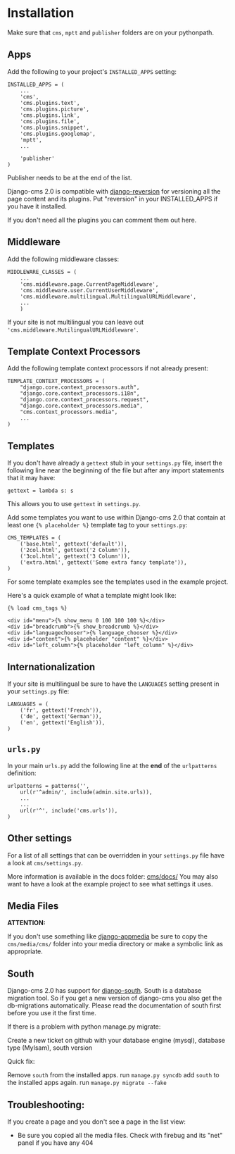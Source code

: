 Installation
============

Make sure that `cms`, `mptt` and `publisher` folders are on your pythonpath.

Apps
----

Add the following to your project's `INSTALLED_APPS` setting:

	INSTALLED_APPS = (
		...
		'cms',
		'cms.plugins.text',
		'cms.plugins.picture',
		'cms.plugins.link',
		'cms.plugins.file',
		'cms.plugins.snippet',
		'cms.plugins.googlemap',
		'mptt',
		...

		'publisher'
	)

Publisher needs to be at the end of the list.

Django-cms 2.0 is compatible with [django-reversion](http://code.google.com/p/django-reversion/) for versioning all the page content and its plugins. Put "reversion" in your INSTALLED\_APPS if you have it installed.

If you don't need all the plugins you can comment them out here.

Middleware
----------

Add the following middleware classes:

	MIDDLEWARE_CLASSES = (
    	...
    	'cms.middleware.page.CurrentPageMiddleware',
		'cms.middleware.user.CurrentUserMiddleware',
    	'cms.middleware.multilingual.MultilingualURLMiddleware',
    	...
    	)
    
If your site is not multilingual you can leave out `'cms.middleware.MutilingualURLMiddleware'`.

Template Context Processors
---------------------------

Add the following template context processors if not already present:

	TEMPLATE_CONTEXT_PROCESSORS = (
		"django.core.context_processors.auth",
		"django.core.context_processors.i18n",
		"django.core.context_processors.request",
		"django.core.context_processors.media",
		"cms.context_processors.media",
		...
	)

Templates
---------

If you don't have already a `gettext` stub in your `settings.py` file, insert the following line
near the beginning of the file but after any import statements that it may have:

	gettext = lambda s: s
	
This allows you to use `gettext` in `settings.py`.

Add some templates you want to use within Django-cms 2.0 that contain at least one
`{% placeholder %}` template tag to your `settings.py`:
	
	CMS_TEMPLATES = (
		('base.html', gettext('default')),
		('2col.html', gettext('2 Column')),
		('3col.html', gettext('3 Column')),
		('extra.html', gettext('Some extra fancy template')),
	)
	
For some template examples see the templates used in the example project.

Here's a quick example of what a template might look like:

	{% load cms_tags %}
	
	<div id="menu">{% show_menu 0 100 100 100 %}</div> 
	<div id="breadcrumb">{% show_breadcrumb %}</div>
	<div id="languagechooser">{% language_chooser %}</div>
	<div id="content">{% placeholder "content" %}</div>
	<div id="left_column">{% placeholder "left_column" %}</div>

Internationalization
--------------------

If your site is multilingual be sure to have the `LANGUAGES` setting present in your `settings.py` file:

	LANGUAGES = (
		('fr', gettext('French')),
		('de', gettext('German')),
		('en', gettext('English')),
	)

`urls.py`
-------


In your main `urls.py` add the following line at the **end** of the `urlpatterns` definition:

    urlpatterns = patterns('',
        url(r'^admin/', include(admin.site.urls)),
        ...
        ...
        url(r'^', include('cms.urls')),
    )

Other settings
--------------

For a list of all settings that can be overridden in your `settings.py` file have a look at `cms/settings.py`.

More information is available in the docs folder: [cms/docs/](http://github.com/digi604/django-cms-2.0/tree/master/cms/docs)
You may also want to have a look at the example project to see what settings it uses.

Media Files
-----------

**ATTENTION:**

If you don't use something like [django-appmedia](http://code.google.com/p/django-appmedia/)
be sure to copy the `cms/media/cms/` folder into your media directory or make a symbolic
link as appropriate.

South
-----

Django-cms 2.0 has support for [django-south](http://south.aeracode.org/). South is a database migration tool.
So if you get a new version of django-cms you also get the db-migrations automatically. Please read the documentation of south
first before you use it the first time. 

If there is a problem with python manage.py migrate:

Create a new ticket on github with your database engine (mysql), database type (MyIsam), south version

Quick fix:

Remove `south` from the installed apps. 
run `manage.py syncdb`
add `south` to the installed apps again.
run `manage.py migrate --fake`


Troubleshooting:
----------------

If you create a page and you don't see a page in the list view:

- Be sure you copied all the media files. Check with firebug and its "net" panel if you have any 404
